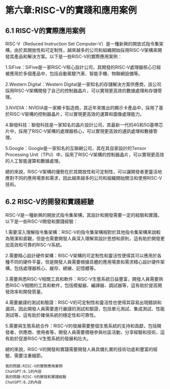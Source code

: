 # 第六章:RISC-V的實踐和應用案例
## 6.1 RISC-V的實際應用案例
RISC-V（Reduced Instruction Set Computer-V）是一種新興的開放式指令集架構，由於其開放性和可定制性，越來越多的公司和組織開始採用RISC-V架構來開發其產品和解決方案。以下是一些RISC-V的實際應用案例：

1.SiFive：SiFive是一家RISC-V核心設計公司，其開發的RISC-V處理器核心已經被應用於多個產品中，包括自動駕駛汽車、智能手機、物聯網設備等。

2.Western Digital：Western Digital是一家知名的存儲解決方案供應商，該公司採用RISC-V架構開發了自己的控制器晶片，可以實現更高效的數據處理和存儲管理。

3.NVIDIA：NVIDIA是一家顯卡製造商，其近年來推出的顯示卡產品中，採用了基於RISC-V架構的控制器晶片，可以實現更高效的運算和圖像處理能力。

4.聯發科技：聯發科技是一家知名的晶片設計公司，其最新一代的4G和5G基帶芯片中，採用了RISC-V架構的處理器核心，可以實現更高效的通訊處理和數據管理。

5.Google：Google是一家知名的互聯網公司，其在其自家設計的Tensor Processing Unit（TPU）中，採用了RISC-V架構的控制器晶片，可以實現更高效的人工智能運算和數據處理。

總的來說，RISC-V架構的優勢在於其開放性和可定制性，可以讓開發者更靈活地應對不同的應用場景和需求，因此越來越多的公司和組織開始關注和使用RISC-V技術。
## 6.2 RISC-V的開發和實踐經驗
RISC-V是一種新興的開放式指令集架構，其設計和開發需要一定的經驗和實踐。以下是一些RISC-V開發和實踐經驗：

1.需要深入理解指令集架構：RISC-V的指令集架構相對於其他指令集架構來說較為簡潔和直觀，但是也需要開發人員深入理解其設計思想和原則，這有助於開發更加高效和可靠的RISC-V系統。

2.需要精心設計硬件架構：RISC-V架構的可定制性和靈活性使得其可以應用於各種不同的硬件平臺，但是開發人員需要根據具體的應用場景和需求精心設計硬件架構，包括處理器核心、緩存、總線、記憶體等。

3.需要熟悉RISC-V相關工具和軟件：RISC-V生態系統日益豐富，開發人員需要熟悉RISC-V相關的工具和軟件，包括模擬器、編譯器、調試器等，這有助於提高開發效率和開發質量。

4.需要嚴謹的測試和驗證：RISC-V的可定制性和靈活性也使得其容易出現錯誤和漏洞，因此開發人員需要進行嚴謹的測試和驗證，包括單元測試、集成測試、性能測試等，這有助於確保系統的穩定性和可靠性。

5.需要與生態系統合作：RISC-V的發展需要整個生態系統的支持和貢獻，包括開發者、供應商、使用者等，開發人員需要積極參與社區活動，分享經驗和技術，這有助於促進RISC-V生態系統的發展和壯大。

總的來說，RISC-V的開發和實踐需要開發人員具備扎實的技術功底和豐富的經驗，需要注重細節。
```
我的問題:RISC-V的實際應用案例
ChatGPT:6.1的內容
我的問題:RISC-V的開發和實踐經驗
ChatGPT:6.2的內容
```
